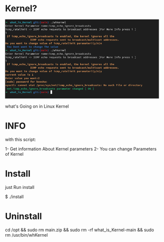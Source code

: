 # Kernel?

![whkernel](./whkernel.png "whkernel image")

what's Going on in Linux Kernel

# INFO

with this script:

1- Get information About Kernel parameters 
2- You can change Parameters of Kernel


# Install 

just Run install

$ ./install




# Uninstall 

cd /opt && sudo rm main.zip && sudo rm -rf what_is_Kernel-main && sudo rm /usr/bin/whKernel





